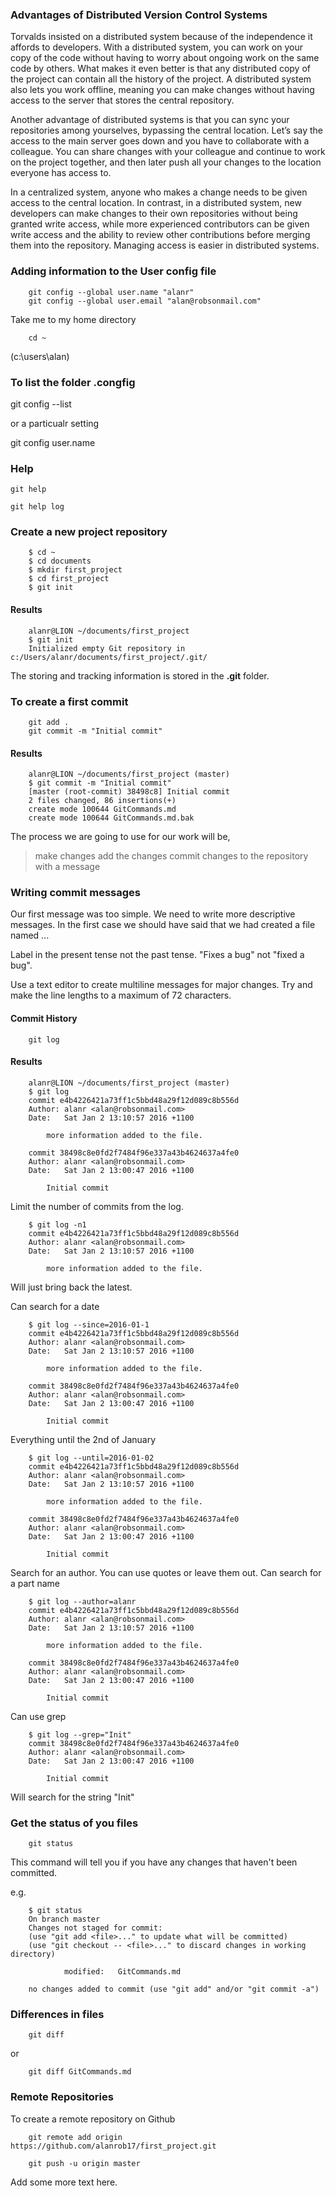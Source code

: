 ### Advantages of Distributed Version Control Systems

Torvalds insisted on a distributed system because of the independence it affords to
developers. With a distributed system, you can work on your copy of the code
without having to worry about ongoing work on the same code by others. What
makes it even better is that any distributed copy of the project can contain all the
history of the project. A distributed system also lets you work offline, meaning you
can make changes without having access to the server that stores the central repository.

Another advantage of distributed systems is that you can sync your repositories
among yourselves, bypassing the central location. Let’s say the access to the main
server goes down and you have to collaborate with a colleague. You can share
changes with your colleague and continue to work on the project together, and then
later push all your changes to the location everyone has access to.

In a centralized system, anyone who makes a change needs to be given access to
the central location. In contrast, in a distributed system, new developers can make
changes to their own repositories without being granted write access, while more
experienced contributors can be given write access and the ability to review other
contributions before merging them into the repository. Managing access is easier in
distributed systems.

### Adding information to the User config file

		git config --global user.name "alanr"
		git config --global user.email "alan@robsonmail.com"

Take me to my home directory
		
		cd ~

(c:\users\alan)

### To list the folder .congfig

git config --list

or a particualr setting

git config user.name


### Help

	git help

	git help log

### Create a new project repository

		$ cd ~
		$ cd documents
		$ mkdir first_project
		$ cd first_project
		$ git init
 
#### Results

		alanr@LION ~/documents/first_project
		$ git init
		Initialized empty Git repository in c:/Users/alanr/documents/first_project/.git/

The storing and tracking information is stored in the **.git** folder.

### To create a first commit

		git add .
		git commit -m "Initial commit"
		
#### Results

		alanr@LION ~/documents/first_project (master)
		$ git commit -m "Initial commit"
		[master (root-commit) 38498c8] Initial commit
		2 files changed, 86 insertions(+)
		create mode 100644 GitCommands.md
		create mode 100644 GitCommands.md.bak		

The process we are going to use for our work will be,

> make changes
> add the changes
> commit changes to the repository with a message

### Writing commit messages

Our first message was too simple. We need to write more descriptive messages. In the first case we should have said that we had created a file named ...

Label in the present tense not the past tense. "Fixes a bug" not "fixed a bug".

Use a text editor to create multiline messages for major changes. Try and make the line lengths to a maximum of 72 characters.

#### Commit History

		git log
		
#### Results

		alanr@LION ~/documents/first_project (master)
		$ git log
		commit e4b4226421a73ff1c5bbd48a29f12d089c8b556d
		Author: alanr <alan@robsonmail.com>
		Date:   Sat Jan 2 13:10:57 2016 +1100
		
			more information added to the file.
		
		commit 38498c8e0fd2f7484f96e337a43b4624637a4fe0
		Author: alanr <alan@robsonmail.com>
		Date:   Sat Jan 2 13:00:47 2016 +1100
		
			Initial commit		

Limit the number of commits from the log.

		$ git log -n1
		commit e4b4226421a73ff1c5bbd48a29f12d089c8b556d
		Author: alanr <alan@robsonmail.com>
		Date:   Sat Jan 2 13:10:57 2016 +1100
		
			more information added to the file.			
			
Will just bring back the latest.


Can search for a date

		$ git log --since=2016-01-1
		commit e4b4226421a73ff1c5bbd48a29f12d089c8b556d
		Author: alanr <alan@robsonmail.com>
		Date:   Sat Jan 2 13:10:57 2016 +1100
		
			more information added to the file.
		
		commit 38498c8e0fd2f7484f96e337a43b4624637a4fe0
		Author: alanr <alan@robsonmail.com>
		Date:   Sat Jan 2 13:00:47 2016 +1100
		
			Initial commit


Everything until the 2nd of January

		$ git log --until=2016-01-02
		commit e4b4226421a73ff1c5bbd48a29f12d089c8b556d
		Author: alanr <alan@robsonmail.com>
		Date:   Sat Jan 2 13:10:57 2016 +1100
		
			more information added to the file.
		
		commit 38498c8e0fd2f7484f96e337a43b4624637a4fe0
		Author: alanr <alan@robsonmail.com>
		Date:   Sat Jan 2 13:00:47 2016 +1100
		
			Initial commit

Search for an author. You can use quotes or leave them out. Can search for a part name

		$ git log --author=alanr
		commit e4b4226421a73ff1c5bbd48a29f12d089c8b556d
		Author: alanr <alan@robsonmail.com>
		Date:   Sat Jan 2 13:10:57 2016 +1100
		
			more information added to the file.
		
		commit 38498c8e0fd2f7484f96e337a43b4624637a4fe0
		Author: alanr <alan@robsonmail.com>
		Date:   Sat Jan 2 13:00:47 2016 +1100
		
			Initial commit
			
			
Can use grep

		$ git log --grep="Init"
		commit 38498c8e0fd2f7484f96e337a43b4624637a4fe0
		Author: alanr <alan@robsonmail.com>
		Date:   Sat Jan 2 13:00:47 2016 +1100
		
			Initial commit
			
Will search for the string "Init"	

### Get the status of you files

        git status
        
This command will tell you if you have any changes that haven't been committed.

e.g.

		$ git status
		On branch master
		Changes not staged for commit:
		(use "git add <file>..." to update what will be committed)
		(use "git checkout -- <file>..." to discard changes in working directory)
		
				modified:   GitCommands.md
		
		no changes added to commit (use "git add" and/or "git commit -a")
		
### Differences in files


		git diff

or
		
		git diff GitCommands.md

### Remote Repositories

To create a remote repository on Github

		git remote add origin https://github.com/alanrob17/first_project.git
		
		git push -u origin master

		
Add some more text here.		